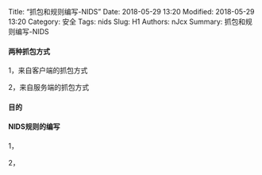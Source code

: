 Title: “抓包和规则编写-NIDS”
Date: 2018-05-29 13:20
Modified: 2018-05-29 13:20
Category: 安全
Tags: nids
Slug: H1
Authors: nJcx
Summary: 抓包和规则编写-NIDS

#### 两种抓包方式

1，来自客户端的抓包方式

2，来自服务端的抓包方式

#### 目的


#### NIDS规则的编写

1，

2，

